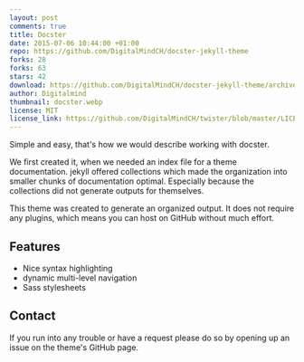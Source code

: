 ```yaml
---
layout: post
comments: true
title: Docster
date: 2015-07-06 10:44:00 +01:00
repo: https://github.com/DigitalMindCH/docster-jekyll-theme
forks: 28
forks: 63
stars: 42
download: https://github.com/DigitalMindCH/docster-jekyll-theme/archive/gh-pages.zip
author: Digitalmind
thumbnail: docster.webp
license: MIT
license_link: https://github.com/DigitalMindCH/twister/blob/master/LICENSE.md
---
```


Simple and easy, that's how we would describe working with docster.

We first created it, when we needed an index file for a theme documentation. jekyll offered collections which made the organization into smaller chunks of documentation optimal. Especially because the collections did not generate outputs for themselves.

This theme was created to generate an organized output. It does not require any plugins, which means you can host on GitHub without much effort.

## Features

* Nice syntax highlighting
* dynamic multi-level navigation
* Sass stylesheets

## Contact

If you run into any trouble or have a request please do so by opening up an issue on the theme's GitHub page.
